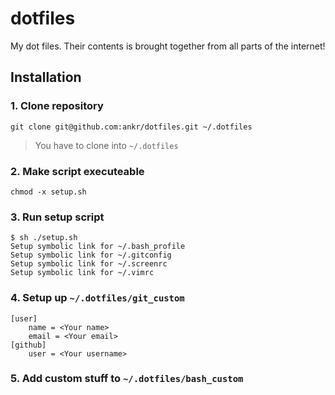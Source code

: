 # dotfiles

My dot files. Their contents is brought together from all parts of the internet!

## Installation

### 1. Clone repository
```git clone git@github.com:ankr/dotfiles.git ~/.dotfiles```
> You have to clone into `~/.dotfiles`

### 2. Make script executeable
```chmod -x setup.sh```

### 3. Run setup script
```
$ sh ./setup.sh
Setup symbolic link for ~/.bash_profile
Setup symbolic link for ~/.gitconfig
Setup symbolic link for ~/.screenrc
Setup symbolic link for ~/.vimrc
```

### 4. Setup up `~/.dotfiles/git_custom`
```
[user]
	name = <Your name>
	email = <Your email>
[github]
	user = <Your username>
```

### 5. Add custom stuff to `~/.dotfiles/bash_custom`
